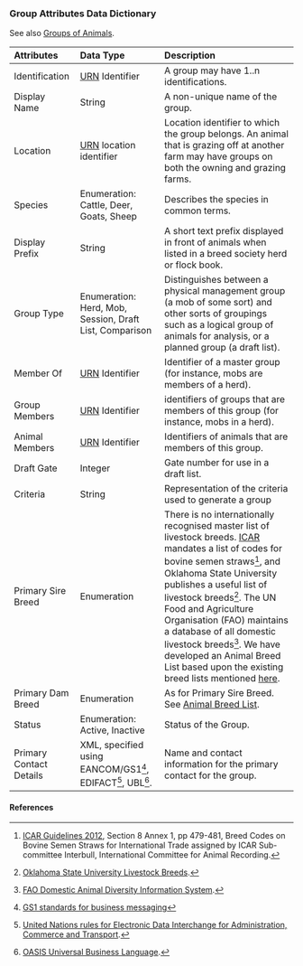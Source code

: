 ### Group Attributes Data Dictionary

See also [Groups of Animals](doccs/ADS_GroupsOfAnimals.md).

Attributes | Data Type | Description
:--------- | :-------- | :----------
Identification | [URN](docs/ADS_Definitions-And-Abbreviations_Interpretation.md#Definitions-And-Abbreviations) Identifier | A group may have 1..n identifications. 
Display Name | String | A non-unique name of the group.
Location | [URN](docs/ADS_Definitions-And-Abbreviations_Interpretation.md#Definitions-And-Abbreviations) location identifier | Location identifier to which the group belongs. An animal that is grazing off at another farm may have groups on both the owning and grazing farms.	
Species | Enumeration: Cattle, Deer, Goats, Sheep | Describes the species in common terms. 
Display Prefix | String | A short text prefix displayed in front of animals when listed in a breed society herd or flock book. 
Group Type | Enumeration: Herd, Mob, Session, Draft List, Comparison | Distinguishes between a physical management group (a mob of some sort) and other sorts of groupings such as a logical group of animals for analysis, or a planned group (a draft list).
Member Of | [URN](docs/ADS_Definitions-And-Abbreviations_Interpretation.md#Definitions-And-Abbreviations) Identifier | Identifier of a master group (for instance, mobs are members of a herd).
Group Members | [URN](docs/ADS_Definitions-And-Abbreviations_Interpretation.md#Definitions-And-Abbreviations) Identifier | identifiers of groups that are members of this group (for instance, mobs in a herd).
Animal Members | [URN](docs/ADS_Definitions-And-Abbreviations_Interpretation.md#Definitions-And-Abbreviations) Identifier | Identifiers of animals that are members of this group. 
Draft Gate | Integer | Gate number for use in a draft list. 
Criteria | String | Representation of the criteria used to generate a group	
Primary Sire Breed | Enumeration | There is no internationally recognised master list of livestock breeds. [ICAR](docs/ADS_Definitions-And-Abbreviations_Interpretation.md#Definitions-And-Abbreviations) mandates a list of codes for bovine semen straws[^ICAR], and Oklahoma State University publishes a useful list of livestock breeds[^OKStateBreeds]. The UN Food and Agriculture Organisation (FAO) maintains a database of all domestic livestock breeds[^FAODAD]. We have developed an Animal Breed List based upon the existing breed lists mentioned [here](http://www.farmdatastandards.org.nz/animal-breed-list/).
Primary Dam Breed | Enumeration | As for Primary Sire Breed. See [Animal Breed List](http://www.farmdatastandards.org.nz/animal-breed-list/).
Status | Enumeration: Active, Inactive | Status of the Group. 	
Primary Contact Details | XML, specified using EANCOM/GS1[^GS1], EDIFACT[^UN/EDIFACT], UBL[^OASIS/UBL]. | Name and contact information for the primary contact for the group.	

#### References

[^ICAR]: [ICAR Guidelines 2012](https://interbull.org/ib/icarbreedcodes), Section 8 Annex 1, pp 479-481, Breed Codes on Bovine Semen Straws for International Trade assigned by ICAR Sub-committee Interbull, International Committee for Animal Recording.

[^OKStateBreeds]:  [Oklahoma State University Livestock Breeds](http://www.ansi.okstate.edu/breeds/).

[^FAODAD]: [FAO Domestic Animal Diversity Information System](http://www.fao.org/dad-is/en/). 

[^GS1]: [GS1 standards for business messaging](http://www.gs1.org/gsmp/kc/ecom/eancom_overview)

[^UN/EDIFACT]: [United Nations rules for Electronic Data Interchange for Administration, Commerce and Transport](http://www.unece.org/cefact/edifact/welcome.html).

[^OASIS/UBL]: [OASIS Universal Business Language](http://docs.oasis-open.org/ubl/os-UBL-2.1/UBL-2.1.html). 